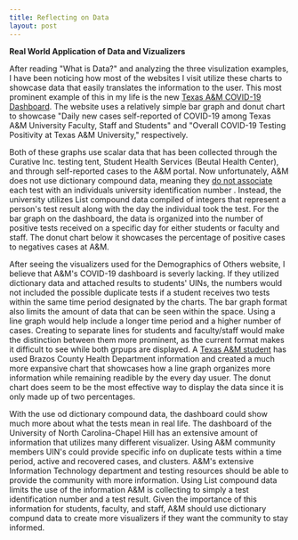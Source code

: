 ```yaml
---
title: Reflecting on Data
layout: post
---
```


**Real World Application of Data and Vizualizers**

After reading "What is Data?" and analyzing the three visulization examples, I have been noticing how most of the websites I visit utilize these charts to showcase data that easily translates the information to the user. This most prominent example of this in my life is the new [Texas A&M COVID-19 Dashboard](https://www.tamu.edu/coronavirus/dashboard/index.html). The website uses a relatively simple bar graph and donut chart to showcase "Daily new cases self-reported of COVID-19 among Texas A&M University Faculty, Staff and Students" and "Overall COVID-19 Testing Positivity at Texas A&M University," respectively. 

Both of these graphs use scalar data that has been collected through the Curative Inc. testing tent, Student Health Services (Beutal Health Center), and through self-reported cases to the A&M portal. Now unfortunately, A&M does not use dictionary compound data, meaning they [do not associate](http://www.thebatt.com/news/a-m-s-positive-covid-19-cases-total-over-400-since-aug-2/article_9e3c2c30-e71d-11ea-a027-4b8a89845464.html) each test with an individuals university identification number . Instead, the university utilizes List compound data compiled of integers that represent a person's test result along with the day the individual took the test. For the bar graph on the dashboard, the data is organized into the number of positive tests received on a specific day for either students or faculty and staff. The donut chart below it showcases the percentage of positive cases to negatives cases at A&M. 

After seeing the visualizers used for the Demographics of Others website, I believe that A&M's COVID-19 dashboard is severly lacking. If they utilized dictionary data and attached results to students' UINs, the numbers would not included the possible duplicate tests if a student receives two tests within the same time period designated by the charts. The bar graph format also limits the amount of data that can be seen within the space. Using a line graph would help include a longer time period and a higher number of cases. Creating to separate lines for students and faculty/staff would make the distinction between them more prominent, as the current format makes it difficult to see while both grpups are displayed. A [Texas A&M student](https://twitter.com/PaulieB_/status/1301905272596766720?s=20) has used Brazos County Health Department information and created a much more expansive chart that showcases how a line graph organizes more information while remaining readible by the every day usuer. The donut chart does seem to be the most effective way to display the data since it is only made up of two percentages. 

With the use od dictionary compound data, the dashboard could show much more about what the tests mean in real life. The dashboard of the University of North Carolina-Chapel Hill has an extensive amount of information that utilizes many different visualizer. Using A&M community members UIN's could provide specific info on duplicate tests within a time period, active and recovered cases, and clusters. A&M's extensive Information Technology department and testing resources should be able to provide the community with more information. Using List compound data limits the use of the information A&M is collecting to simply a test identification number and a test result. Given the importance of this information for students, faculty, and staff, A&M should use dictionary compund data to create more visualizers if they want the community to stay informed. 
